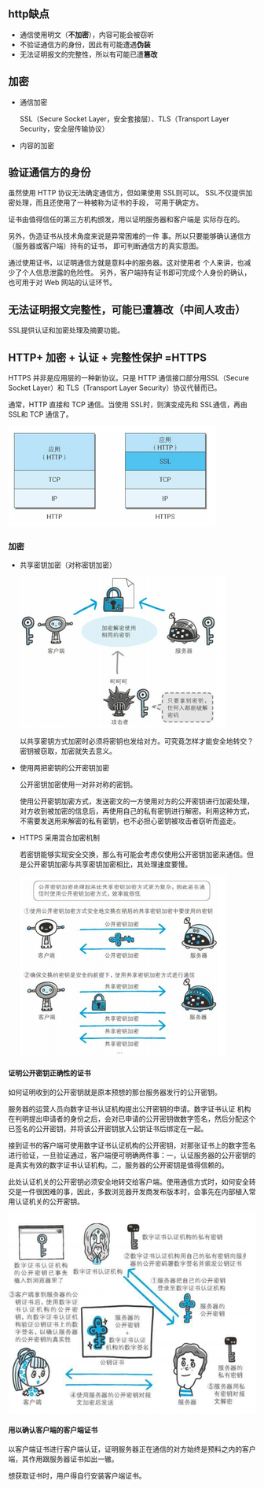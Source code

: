 ## http缺点

- 通信使用明文（**不加密**），内容可能会被窃听 
- 不验证通信方的身份，因此有可能遭遇**伪装** 
- 无法证明报文的完整性，所以有可能已遭**篡改**





## 加密

- 通信加密

  SSL（Secure Socket Layer，安全套接层）、TLS（Transport Layer Security，安全层传输协议）

- 内容的加密



## 验证通信方的身份

虽然使用 HTTP 协议无法确定通信方，但如果使用 SSL则可以。 SSL不仅提供加密处理，而且还使用了一种被称为证书的手段， 可用于确定方。



证书由值得信任的第三方机构颁发，用以证明服务器和客户端是 实际存在的。

另外，伪造证书从技术角度来说是异常困难的一件 事。所以只要能够确认通信方（服务器或客户端）持有的证书， 即可判断通信方的真实意图。



通过使用证书，以证明通信方就是意料中的服务器。这对使用者 个人来讲，也减少了个人信息泄露的危险性。 另外，客户端持有证书即可完成个人身份的确认，也可用于对 Web 网站的认证环节。



## 无法证明报文完整性，可能已遭篡改（中间人攻击）

SSL提供认证和加密处理及摘要功能。





## HTTP+ 加密 + 认证 + 完整性保护 =HTTPS

HTTPS 并非是应用层的一种新协议。只是 HTTP 通信接口部分用SSL（Secure Socket Layer）和 TLS（Transport Layer Security）协议代替而已。

通常，HTTP 直接和 TCP 通信。当使用 SSL时，则演变成先和 SSL通信，再由 SSL和 TCP 通信了。

![1571187530191](../_assets/image/1571187530191.png)



### 加密

- 共享密钥加密（对称密钥加密）

  ![1571187889086](../_assets/image/1571187889086.png)

  以共享密钥方式加密时必须将密钥也发给对方。可究竟怎样才能安全地转交？密钥被窃取，加密就失去意义。

- 使用两把密钥的公开密钥加密

  公开密钥加密使用一对非对称的密钥。

  使用公开密钥加密方式，发送密文的一方使用对方的公开密钥进行加密处理，对方收到被加密的信息后，再使用自己的私有密钥进行解密。利用这种方式，不需要发送用来解密的私有密钥，也不必担心密钥被攻击者窃听而盗走。

- HTTPS 采用混合加密机制

  若密钥能够实现安全交换，那么有可能会考虑仅使用公开密钥加密来通信。但是公开密钥加密与共享密钥加密相比，其处理速度要慢。

  ![1571188746159](../_assets/image/1571188746159.png)

  

#### 证明公开密钥正确性的证书

如何证明收到的公开密钥就是原本预想的那台服务器发行的公开密钥。



服务器的运营人员向数字证书认证机构提出公开密钥的申请。数字证书认证
机构在判明提出申请者的身份之后，会对已申请的公开密钥做数字签名，然后分配这个已签名的公开密钥，并将该公开密钥放入公钥证书后绑定在一起。

接到证书的客户端可使用数字证书认证机构的公开密钥，对那张证书上的数字签名进行验证，一旦验证通过，客户端便可明确两件事：一，认证服务器的公开密钥的是真实有效的数字证书认证机构。二，服务器的公开密钥是值得信赖的。



此处认证机关的公开密钥必须安全地转交给客户端。使用通信方式时，如何安全转交是一件很困难的事，因此，多数浏览器开发商发布版本时，会事先在内部植入常用认证机关的公开密钥。

![1571189395550](../_assets/image/1571189395550.png)



#### 用以确认客户端的客户端证书

以客户端证书进行客户端认证，证明服务器正在通信的对方始终是预料之内的客户端，其作用跟服务器证书如出一辙。

想获取证书时，用户得自行安装客户端证书。